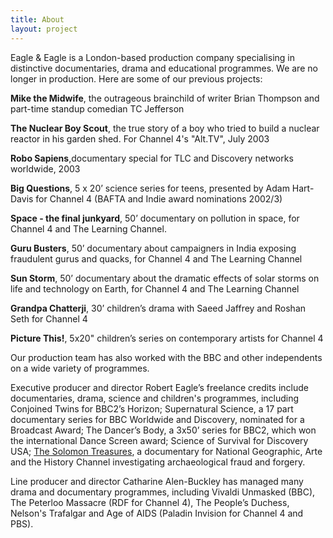 ```yaml
---
title: About
layout: project
---
```


Eagle & Eagle is a London-based production company specialising in distinctive documentaries, drama and educational programmes. We are no longer in production. Here are some of our previous projects:

**Mike the Midwife**, the outrageous brainchild of writer Brian Thompson and part-time standup comedian TC Jefferson

**The Nuclear Boy Scout**, the true story of a boy who tried to build a nuclear reactor in his garden shed. For Channel 4's "Alt.TV", July 2003

**Robo Sapiens**,documentary special for TLC and Discovery networks worldwide, 2003

**Big Questions**, 5 x 20’ science series for teens, presented by Adam Hart-Davis for Channel 4 (BAFTA and Indie award nominations 2002/3)

**Space - the final junkyard**, 50’ documentary on pollution in space, for Channel 4 and The Learning Channel.

**Guru Busters**, 50’ documentary about campaigners in India exposing fraudulent gurus and quacks, for Channel 4 and The Learning Channel

**Sun Storm**, 50’ documentary about the dramatic effects of solar storms on life and technology on Earth, for Channel 4 and The Learning Channel

**Grandpa Chatterji**, 30’ children’s drama with Saeed Jaffrey and Roshan Seth for Channel 4

**Picture This!**, 5x20" children’s series on contemporary artists for Channel 4

Our production team has also worked with the BBC and other independents on a wide variety of programmes.

Executive producer and director Robert Eagle’s freelance credits include documentaries, drama, science and children's programmes, including Conjoined Twins for BBC2’s Horizon; Supernatural Science, a 17 part documentary series for BBC Worldwide and Discovery, nominated for a Broadcast Award; The Dancer’s Body, a 3x50’ series for BBC2, which won the international Dance Screen award; Science of Survival for Discovery USA; <a href="https://www.tv6.co.uk/Productions/Archaeology/60-/The-Solomon-Treasures" target="_blank">The Solomon Treasures</a>, a documentary for National Geographic, Arte and the History Channel investigating archaeological fraud and forgery.

Line producer and director Catharine Alen-Buckley has managed many drama and documentary programmes, including Vivaldi Unmasked (BBC), The Peterloo Massacre (RDF for Channel 4), The People’s Duchess, Nelson's Trafalgar and Age of AIDS (Paladin Invision for Channel 4 and PBS).
